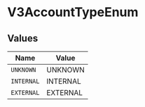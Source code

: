 # V3AccountTypeEnum


## Values

| Name       | Value      |
| ---------- | ---------- |
| `UNKNOWN`  | UNKNOWN    |
| `INTERNAL` | INTERNAL   |
| `EXTERNAL` | EXTERNAL   |